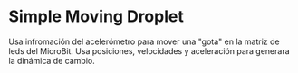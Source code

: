 # Simple Moving Droplet

Usa infromación del acelerómetro para mover una "gota" en la matriz de leds del MicroBit. Usa posiciones, velocidades y aceleración para generara la dinámica de cambio.
